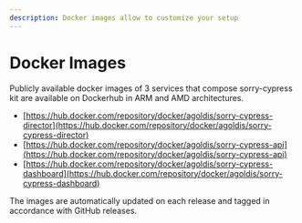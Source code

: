```yaml
---
description: Docker images allow to customize your setup
---
```


# Docker Images

Publicly available docker images of 3 services that compose sorry-cypress kit are available on Dockerhub in ARM and AMD architectures.

* [https://hub.docker.com/repository/docker/agoldis/sorry-cypress-director](https://hub.docker.com/repository/docker/agoldis/sorry-cypress-director)
* [https://hub.docker.com/repository/docker/agoldis/sorry-cypress-api](https://hub.docker.com/repository/docker/agoldis/sorry-cypress-api)
* [https://hub.docker.com/repository/docker/agoldis/sorry-cypress-dashboard](https://hub.docker.com/repository/docker/agoldis/sorry-cypress-dashboard)

The images are automatically updated on each release and tagged in accordance with GitHub releases.



